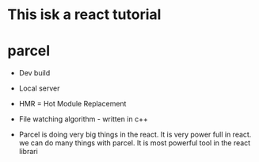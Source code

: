 # This isk a react tutorial

# parcel

- Dev build
- Local server
- HMR = Hot Module Replacement
- File watching algorithm - written in c++

- Parcel is doing very big things in the react. It is very power full in react. we can do many things with parcel. It is most powerful tool in the react librari
